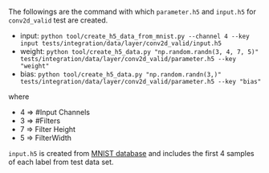 The followings are the command with which `parameter.h5` and `input.h5` for `conv2d_valid` test are created.

- input: `python tool/create_h5_data_from_mnist.py --channel 4 --key input tests/integration/data/layer/conv2d_valid/input.h5`
- weight: `python tool/create_h5_data.py "np.random.randn(3, 4, 7, 5)" tests/integration/data/layer/conv2d_valid/parameter.h5 --key "weight"`
- bias: `python tool/create_h5_data.py "np.random.randn(3,)" tests/integration/data/layer/conv2d_valid/parameter.h5 --key "bias"`

where

- 4 => #Input Channels
- 3 => #Filters
- 7 => Filter Height
- 5 => FilterWidth

`input.h5` is created from [MNIST database](http://deeplearning.net/data/mnist/mnist.pkl.gz) and includes the first 4 samples of each label from test data set.

